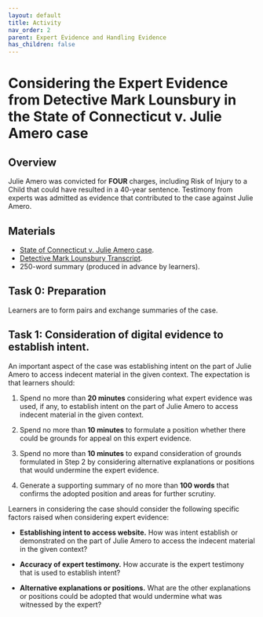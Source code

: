```yaml
---
layout: default
title: Activity
nav_order: 2
parent: Expert Evidence and Handling Evidence
has_children: false
---
```


# Considering the Expert Evidence from Detective Mark Lounsbury in the State of Connecticut v. Julie Amero case

## Overview
Julie Amero was convicted for **FOUR** charges, including Risk of Injury to a Child that could have resulted in a 40-year sentence. Testimony from experts was admitted as evidence that contributed to the case against Julie Amero.

## Materials
* [State of Connecticut v. Julie Amero case](caseSummary.html).
* [Detective Mark Lounsbury Transcript](resources/lounsbury.pdf).
* 250-word summary (produced in advance by learners).

## Task 0: Preparation
Learners are to form pairs and exchange summaries of the case.

## Task 1: Consideration of digital evidence to establish intent.
An important aspect of the case was establishing intent on the part of Julie Amero to access indecent material in the given context. The expectation is that learners should:

1. Spend no more than **20 minutes** considering what expert evidence was used, if any, to establish intent on the part of Julie Amero to access indecent material in the given context.

2. Spend no more than **10 minutes** to formulate a position whether there could be grounds for appeal on this expert evidence.

3. Spend no more than **10 minutes** to expand consideration of grounds formulated in Step 2 by considering alternative explanations or positions that would undermine the expert evidence.

4. Generate a supporting summary of no more than **100 words** that confirms the adopted position and areas for further scrutiny.

Learners in considering the case should consider the following specific factors raised when considering expert evidence:

* **Establishing intent to access website.** How was intent establish or demonstrated on the part of Julie Amero to access the indecent material in the given context?

* **Accuracy of expert testimony.** How accurate is the expert testimony that is used to establish intent?

* **Alternative explanations or positions.** What are the other explanations or positions could be adopted that would undermine what was witnessed by the expert?
